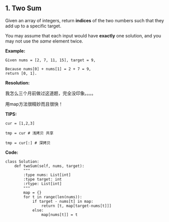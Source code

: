 ## 1. Two Sum


Given an array of integers, return **indices** of the two numbers such that they add up to a specific target.

You may assume that each input would have **exactly** one solution, and you may not use the *same* element twice.

**Example:**

```
Given nums = [2, 7, 11, 15], target = 9,

Because nums[0] + nums[1] = 2 + 7 = 9,
return [0, 1].
```

**Resolution:**

我怎么三个月前做过这道题，完全没印象。。。。

用map方法很精妙而且很快！

**TIPS:**

```
cur = [1,2,3]

tmp = cur # 浅拷贝 共享

tmp = cur[:] # 深拷贝

```

**Code:**

```
class Solution:
    def twoSum(self, nums, target):
        """
        :type nums: List[int]
        :type target: int
        :rtype: List[int]
        """
        map = {}
        for t in range(len(nums)):
            if target - nums[t] in map:
                return [t, map[target-nums[t]]]
            else:
                map[nums[t]] = t
```

